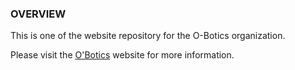 ### OVERVIEW
This is one of the website repository for the O-Botics organization.

Please visit the [O'Botics](http://o-botics.org) website for more information.
